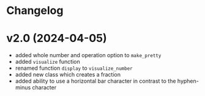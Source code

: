 # Changelog

# v2.0 (2024-04-05)
- added whole number and operation option to `make_pretty`
- added `visualize` function
- renamed function `display` to `visualize_number`
- added new class which creates a fraction
- added ability to use a horizontal bar character in contrast to the hyphen-minus character
